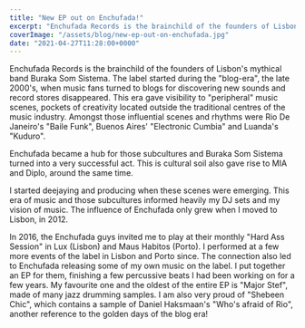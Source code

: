 ```yaml
---
title: "New EP out on Enchufada!"
excerpt: "Enchufada Records is the brainchild of the founders of Lisbon's mythical band Buraka Som Sistema..."
coverImage: "/assets/blog/new-ep-out-on-enchufada.jpg"
date: "2021-04-27T11:28:00+0000"
---
```


Enchufada Records is the brainchild of the founders of Lisbon's mythical band Buraka Som Sistema. The label started during the "blog-era", the late 2000's, when music fans turned to blogs for discovering new sounds and record stores disappeared. This era gave visibility to "peripheral" music scenes, pockets of creativity located outside the traditional centres of the music industry. Amongst those influential scenes and rhythms were Rio De Janeiro's "Baile Funk", Buenos Aires' "Electronic Cumbia" and Luanda's "Kuduro".

Enchufada became a hub for those subcultures and Buraka Som Sistema turned into a very successful act. This is cultural soil also gave rise to MIA and Diplo, around the same time.

I started deejaying and producing when these scenes were emerging. This era of music and those subcultures informed heavily my DJ sets and my vision of music. The influence of Enchufada only grew when I moved to Lisbon, in 2012.

In 2016, the Enchufada guys invited me to play at their monthly "Hard Ass Session" in Lux (Lisbon) and Maus Habitos (Porto). I performed at a few more events of the label in Lisbon and Porto since. The connection also led to Enchufada releasing some of my own music on the label. I put together an EP for them, finishing a few percussive beats I had been working on for a few years. My favourite one and the oldest of the entire EP is "Major Stef", made of many jazz drumming samples. I am also very proud of "Shebeen Chic", which contains a sample of Daniel Haksmaan's "Who's afraid of Rio", another reference to the golden days of the blog era!
